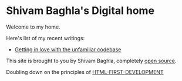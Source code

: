 # Shivam Baghla's Digital home
Welcome to my home.

Here's list of my recent writings:
- [Getting in love with the unfamiliar codebase](./blog/getting-in-love-with-the-unfamiliar-codebase.html)

This site is brought to you by Shivam Baghla, completely [open source](https://github.com/shivambaghla/shivambaghla.com).

Doubling down on the principles of [HTML-FIRST-DEVELOPMENT](https://html-first.com/)